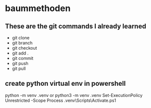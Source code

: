 # baummethoden

## These are the git commands I already learned

- git clone
- git branch
- git checkout
- git add .
- git commit
- git push
- git pull

## create python virtual env in powershell

python -m venv .venv or python3 -m venv .venv
Set-ExecutionPolicy Unrestricted -Scope Process
.venv\Scripts\Activate.ps1